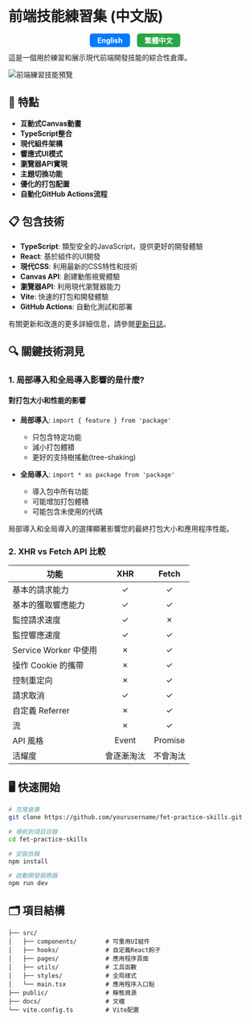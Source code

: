 
# 前端技能練習集 (中文版)

<div align="center">
  <a href="README.md" style="padding: 5px 15px; margin-right: 10px; text-decoration: none; background-color: #007BFF; color: white; border-radius: 5px; font-weight: bold;">English</a>
  <span style="padding: 5px 15px; background-color: #28A745; color: white; border-radius: 5px; font-weight: bold;">繁體中文</span>
</div>

這是一個用於練習和展示現代前端開發技能的綜合性倉庫。

![前端練習技能預覽](https://github.com/user-attachments/assets/5c96a124-e468-4818-a64f-1ec3169e3a86)

## 🚀 特點

- **互動式Canvas動畫**
- **TypeScript整合**
- **現代組件架構**
- **響應式UI模式**
- **瀏覽器API實現**
- **主題切換功能**
- **優化的打包配置**
- **自動化GitHub Actions流程**

## 📋 包含技術

- **TypeScript**: 類型安全的JavaScript，提供更好的開發體驗
- **React**: 基於組件的UI開發
- **現代CSS**: 利用最新的CSS特性和技術
- **Canvas API**: 創建動態視覺體驗
- **瀏覽器API**: 利用現代瀏覽器能力
- **Vite**: 快速的打包和開發體驗
- **GitHub Actions**: 自動化測試和部署

有關更新和改進的更多詳細信息，請參閱[更新日誌](docs/CHANGELOG.md)。

## 🔍 關鍵技術洞見

### 1. 局部導入和全局導入影響的是什麼?

#### 對打包大小和性能的影響
- **局部導入**: `import { feature } from 'package'`
  - 只包含特定功能
  - 減小打包體積
  - 更好的支持樹搖動(tree-shaking)

- **全局導入**: `import * as package from 'package'`
  - 導入包中所有功能
  - 可能增加打包體積
  - 可能包含未使用的代碼

局部導入和全局導入的選擇顯著影響您的最終打包大小和應用程序性能。

### 2. XHR vs Fetch API 比較

| 功能                  |    XHR     |  Fetch   |
|-----------------------|:----------:|:--------:|
| 基本的請求能力        |     ✓      |    ✓     |
| 基本的獲取響應能力    |     ✓      |    ✓     |
| 監控請求速度          |     ✓      |    ✗     |
| 監控響應速度          |     ✓      |    ✓     |
| Service Worker 中使用 |     ✗      |    ✓     |
| 操作 Cookie 的攜帶    |     ✗      |    ✓     |
| 控制重定向            |     ✗      |    ✓     |
| 請求取消              |     ✓      |    ✓     |
| 自定義 Referrer       |     ✗      |    ✓     |
| 流                    |     ✗      |    ✓     |
| API 風格              |   Event    | Promise  |
| 活耀度                | 會逐漸淘汰 | 不會淘汰 |

## 🖥️ 快速開始

```bash
# 克隆倉庫
git clone https://github.com/yourusername/fet-practice-skills.git

# 導航到項目目錄
cd fet-practice-skills

# 安裝依賴
npm install

# 啟動開發服務器
npm run dev
```

## 🗂️ 項目結構

```
├── src/
│   ├── components/        # 可重用UI組件
│   ├── hooks/             # 自定義React鉤子
│   ├── pages/             # 應用程序頁面
│   ├── utils/             # 工具函數
│   ├── styles/            # 全局樣式
│   └── main.tsx           # 應用程序入口點
├── public/                # 靜態資源
├── docs/                  # 文檔
└── vite.config.ts         # Vite配置
```

